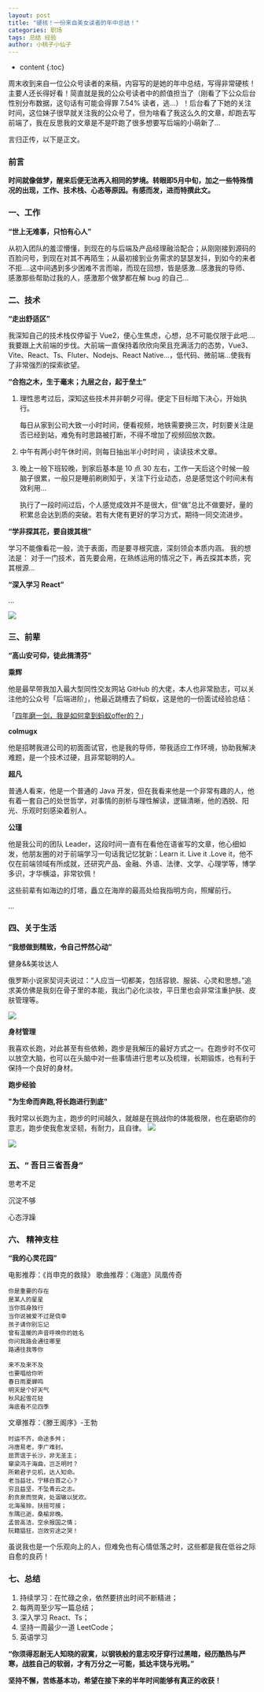 ```yaml
---
layout: post
title: "硬核！一份来自美女读者的年中总结！"
categories: 职场
tags: 总结 经验
author: 小桃子小仙子
---
```


* content
{:toc}


周末收到来自一位公众号读者的来稿，内容写的是她的年中总结，写得非常硬核！主要人还长得好看！简直就是我的公众号读者中的颜值担当了（刚看了下公众后台性别分布数据，这句话有可能会得罪 7.54% 读者，逃...）！后台看了下她的关注时间，这位妹子很早就关注我的公众号了，但为啥看了我这么久的文章，却跑去写前端了，我在反思我的文章是不是吓跑了很多想要写后端的小萌新了...

言归正传，以下是正文。











### 前言

**时间就像做梦，醒来后便无法再入相同的梦境。转眼即5月中旬，加之一些特殊情况的出现，工作、技术栈、心态等原因。有感而发，进而特撰此文。**

### 一、工作

**“世上无难事，只怕有心人”**

从初入团队的羞涩懵懂，到现在的与后端及产品经理融洽配合；从刚刚接到源码的百脸问号，到现在对其不再陌生；从最初接到业务需求的瑟瑟发抖，到如今的来者不拒....这中间遇到多少困难不言而喻，而现在回想，皆是感激...感激我的导师、感激那些帮助过我的人，感激那个做梦都在解 bug 的自己...

### 二、技术

**“走出舒适区”**

我深知自己的技术栈仅停留于 Vue2，便心生焦虑，心想，总不可能仅限于此吧....我要跟上大前端的步伐。大前端一直保持着欣欣向荣且充满活力的态势，Vue3、Vite、React、Ts、Fluter、Nodejs、React Native...，低代码、微前端...使我有了非常强烈的探索欲望。

**“合抱之木，生于毫末；九层之台，起于垒土”**

1. 理性思考过后，深知这些技术并非朝夕可得。便定下目标暗下决心，开始执行。

   每日从家到公司大致一小时时间，便看视频，地铁需要换三次，时刻要关注是否已经到站，难免有时思路被打断，不得不增加了视频回放次数。

2. 中午有两小时午休时间，则每日抽出半小时时间 ，读读技术文章。

3. 晚上一般下班较晚，到家后基本是 10 点 30 左右，工作一天后这个时候一般脑子很累，一般只是睡前刷刷知乎，关注下行业动态，总是感觉这个时间未有效利用...

   执行了一段时间过后，个人感觉成效并不是很大，但“做”总比不做要好，量的积累总会达到质的突破。若有大佬有更好的学习方式，期待一同交流进步。

**“学非探其花，要自拨其根”**

学习不能像看花一般，流于表面，而是要寻根究底，深刻领会本质内涵。
我的想法是：
对于一门技术，首先要会用，在熟练运用的情况之下，再去探其本质，究其根源...

**“深入学习 React”**

...

![](https://raw.githubusercontent.com/objcoding/md-picture/master/img/20210516223839.png)

### 三、前辈

**“高山安可仰，徒此揖清芬”**

**乘辉**

他是最早带我加入最大型同性交友网站 GitHub 的大佬，本人也非常励志，可以关注他的公众号「后端进阶」，他最近跳槽去了蚂蚁，这是他的一份面试经验总结：

「[四年磨一剑，我是如何拿到蚂蚁offer的？](https://mp.weixin.qq.com/s/_GnRuYP_ounDCs1JQ-0pHw)」

**colmugx**

他是招聘我进公司的初面面试官，也是我的导师，带我适应工作环境，协助我解决难题，是一个技术过硬，且非常聪明的人。

**超凡**

普通人看来，他是一个普通的 Java 开发，但在我看来他是一个非常有趣的人，他有着一套自己的处世哲学，对事情的剖析与理性解读，逻辑清晰，他的洒脱、阳光、乐观时刻感染着别人。

**公瑾**

他是我公司的团队 Leader，这段时间一直有在看他在语雀写的文章，他心细如发，他朋友圈的对于前端学习一句话我记忆犹新：Learn it. Live it .Love it，他不仅在前端领域有所成就，还研究产品、金融、外语、法律、文学、心理学等，博学多识，才华横溢，非常钦佩！

这些前辈有如海边的灯塔，矗立在海岸的最高处给我指明方向，照耀前行。

...

### 四、关于生活

**“我想做到精致，令自己怦然心动”**

健身&&美妆达人

俄罗斯小说家契诃夫说过：“人应当一切都美，包括容貌、服装、心灵和思想。”追求美仿佛是我刻在骨子里的本能，我出门必化淡妆，平日里也会非常注重护肤、皮肤管理等。

![](https://raw.githubusercontent.com/objcoding/md-picture/master/img/%E4%B8%91%E7%85%A7%E5%A5%89%E4%B8%8A.jpg)

**身材管理**

我喜欢长跑，对此甚至有些依赖，跑步是我解压的最好方式之一。在跑步时不仅可以放空大脑，也可以在头脑中对一些事情进行思考以及梳理，长期锻炼，也有利于保持一个良好的身材。

**跑步经验**

**"为生命而奔跑,将长跑进行到底"**

我时常以长跑为主，跑步的时间越久，就越是在挑战你的体能极限，也在磨砺你的意志，跑步使我愈发坚韧，有耐力，且自律。
![](https://raw.githubusercontent.com/objcoding/md-picture/master/img/12%E5%85%AC%E9%87%8C.png)



![](https://raw.githubusercontent.com/objcoding/md-picture/master/img/%E9%A2%9D....png)

### 五、“ 吾日三省吾身”

思考不足

沉淀不够

心态浮躁

### 六、 精神支柱

**“我的心灵花园”**

电影推荐：《肖申克的救赎》
歌曲推荐：《海底》凤凰传奇

```
你是重要的存在
是某人的星星
当你孤身独行
当你说被爱不过是侥幸
孩子请你别忘记
曾有温暖的声音呼唤你的姓名
你问我路会通往哪里
路通往我等你

来不及来不及
也要唱给你听
春日雨夏蝉鸣
明天是个好天气
秋风起雪花轻
海底看不见四季
```

文章推荐：《滕王阁序》-王勃
```
时运不齐，命途多舛；
冯唐易老，李广难封。
屈贾谊于长沙，非无圣主；
窜梁鸿于海曲，岂乏明时？
所赖君子见机，达人知命。
老当益壮，宁移白首之心？
穷且益坚，不坠青云之志。
酌贪泉而觉爽，处涸辙以犹欢。
北海虽赊，扶摇可接；
东隅已逝，桑榆非晚。
孟尝高洁，空余报国之情；
阮籍猖狂，岂效穷途之哭！
```


虽说我也是一个乐观向上的人，但难免也有心情低落之时，这些都是我在低谷之际自愈的良药！

### 七、总结

1. 持续学习：在忙碌之余，依然要挤出时间不断精进；
2. 每两周至少写一篇总结；
3. 深入学习 React、Ts；
4. 坚持一周最少一道 LeetCode；
5. 英语学习

**“你须得忍耐无人知晓的寂寞，以钢铁般的意志咬牙穿行过黑暗，经历酷热与严寒，战胜自己的软弱，才有万分之一可能，抵达丰饶与光明。”**

**坚持不懈，苦练基本功，希望在接下来的半年时间能够有真正的收获！**